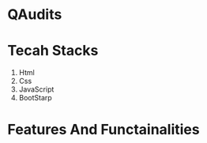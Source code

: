 # QAudits
<h1>Tecah Stacks </h1>
<ol> 
  <li>Html</li>
  <li>Css</li>
  <li> JavaScript</li>
  <li>BootStarp</li>
  </ol>
  <h1>Features And Functainalities</h1>
